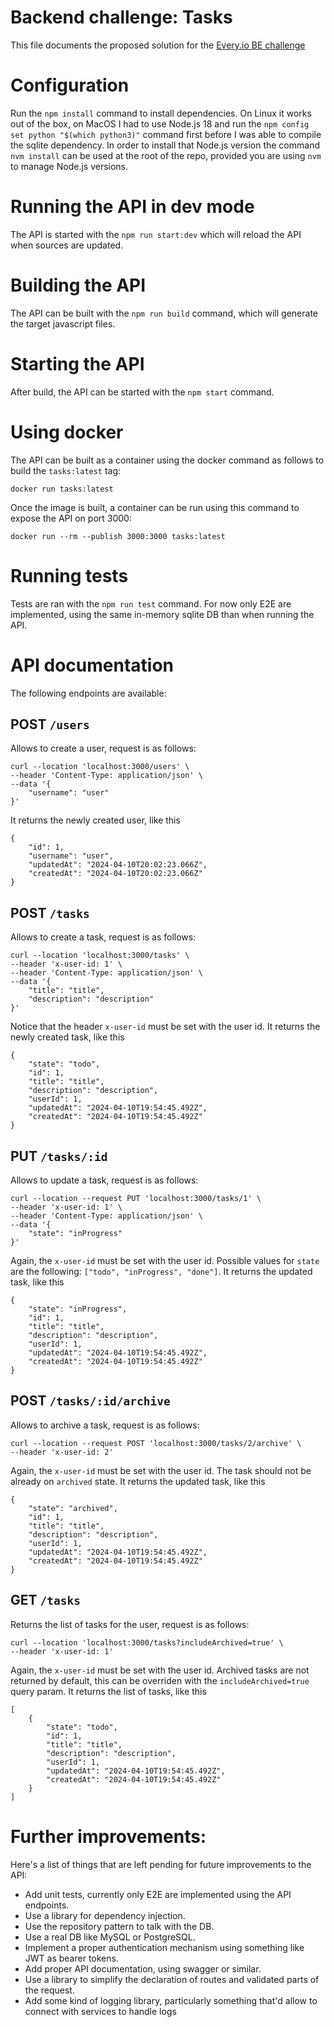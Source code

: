 # Backend challenge: Tasks

This file documents the proposed solution for the [Every.io BE challenge](https://github.com/every-io/engineering-interivew-be)

# Configuration

Run the `npm install` command to install dependencies. On Linux it works out of the box, on MacOS I had to use Node.js 18 and run the `npm config set python "$(which python3)"` command first before I was able to compile the sqlite dependency. In order to install that Node.js version the command `nvm install` can be used at the root of the repo, provided you are using `nvm` to manage Node.js versions.

# Running the API in dev mode

The API is started with the `npm run start:dev` which will reload the API when sources are updated.

# Building the API

The API can be built with the `npm run build` command, which will generate the target javascript files.

# Starting the API

After build, the API can be started with the `npm start` command.

# Using docker

The API can be built as a container using the docker command as follows to build the `tasks:latest` tag:

```
docker run tasks:latest
```

Once the image is built, a container can be run using this command to expose the API on port 3000:

```
docker run --rm --publish 3000:3000 tasks:latest
```

# Running tests

Tests are ran with the `npm run test` command. For now only E2E are implemented, using the same in-memory sqlite DB than when running the API.

# API documentation

The following endpoints are available:

## **POST** `/users`

Allows to create a user, request is as follows:

```
curl --location 'localhost:3000/users' \
--header 'Content-Type: application/json' \
--data '{
    "username": "user"
}'
```

It returns the newly created user, like this

```
{
    "id": 1,
    "username": "user",
    "updatedAt": "2024-04-10T20:02:23.066Z",
    "createdAt": "2024-04-10T20:02:23.066Z"
}
```

## **POST** `/tasks`

Allows to create a task, request is as follows:

```
curl --location 'localhost:3000/tasks' \
--header 'x-user-id: 1' \
--header 'Content-Type: application/json' \
--data '{
    "title": "title",
    "description": "description"
}'
```

Notice that the header `x-user-id` must be set with the user id. It returns the newly created task, like this

```
{
    "state": "todo",
    "id": 1,
    "title": "title",
    "description": "description",
    "userId": 1,
    "updatedAt": "2024-04-10T19:54:45.492Z",
    "createdAt": "2024-04-10T19:54:45.492Z"
}
```

## **PUT** `/tasks/:id`

Allows to update a task, request is as follows:

```
curl --location --request PUT 'localhost:3000/tasks/1' \
--header 'x-user-id: 1' \
--header 'Content-Type: application/json' \
--data '{
    "state": "inProgress"
}'
```

Again, the `x-user-id` must be set with the user id. Possible values for `state` are the following: `["todo", "inProgress", "done"]`. It returns the updated task, like this

```
{
    "state": "inProgress",
    "id": 1,
    "title": "title",
    "description": "description",
    "userId": 1,
    "updatedAt": "2024-04-10T19:54:45.492Z",
    "createdAt": "2024-04-10T19:54:45.492Z"
}
```

## **POST** `/tasks/:id/archive`

Allows to archive a task, request is as follows:

```
curl --location --request POST 'localhost:3000/tasks/2/archive' \
--header 'x-user-id: 2'
```

Again, the `x-user-id` must be set with the user id. The task should not be already on `archived` state. It returns the updated task, like this

```
{
    "state": "archived",
    "id": 1,
    "title": "title",
    "description": "description",
    "userId": 1,
    "updatedAt": "2024-04-10T19:54:45.492Z",
    "createdAt": "2024-04-10T19:54:45.492Z"
}
```

## **GET** `/tasks`

Returns the list of tasks for the user, request is as follows:

```
curl --location 'localhost:3000/tasks?includeArchived=true' \
--header 'x-user-id: 1'
```

Again, the `x-user-id` must be set with the user id. Archived tasks are not returned by default, this can be overriden with the `includeArchived=true` query param. It returns the list of tasks, like this

```
[
    {
        "state": "todo",
        "id": 1,
        "title": "title",
        "description": "description",
        "userId": 1,
        "updatedAt": "2024-04-10T19:54:45.492Z",
        "createdAt": "2024-04-10T19:54:45.492Z"
    }
]
```

# Further improvements:

Here's a list of things that are left pending for future improvements to the API:

- Add unit tests, currently only E2E are implemented using the API endpoints.
- Use a library for dependency injection.
- Use the repository pattern to talk with the DB.
- Use a real DB like MySQL or PostgreSQL.
- Implement a proper authentication mechanism using something like JWT as bearer tokens.
- Add proper API documentation, using swagger or similar.
- Use a library to simplify the declaration of routes and validated parts of the request.
- Add some kind of logging library, particularly something that'd allow to connect with services to handle logs
